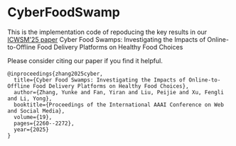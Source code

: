 # CyberFoodSwamp
This is the implementation code of repoducing the key results in our [ICWSM'25 paper](https://ojs.aaai.org/index.php/ICWSM/article/view/35932) Cyber Food Swamps: Investigating the Impacts of Online-to-Offline Food Delivery Platforms on Healthy Food Choices

Please consider citing our paper if you find it helpful.
```
@inproceedings{zhang2025cyber,
  title={Cyber Food Swamps: Investigating the Impacts of Online-to-Offline Food Delivery Platforms on Healthy Food Choices},
  author={Zhang, Yunke and Fan, Yiran and Liu, Peijie and Xu, Fengli and Li, Yong},
  booktitle={Proceedings of the International AAAI Conference on Web and Social Media},
  volume={19},
  pages={2260--2272},
  year={2025}
}
```
